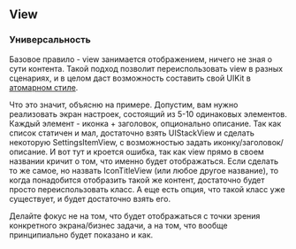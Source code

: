 <h2>View</h2>
<h3>Универсальность</h3>
<p>Базовое правило - view занимается отображением, ничего не зная о сути контента. Такой подход позволит переиспользовать view в разных сценариях, и в целом даст возможность составить свой UIKit в <a href="https://bradfrost.com/blog/post/atomic-web-design/">атомарном стиле</a>.</p>
<p>Что это значит, объясню на примере. Допустим, вам нужно реализовать экран настроек, состоящий из 5-10 одинаковых элементов. Каждый элемент - иконка + заголовок, опционально описание. Так как список статичен и мал, достаточно взять UIStackView и сделать некоторую SettingsItemView, с возможностью задать иконку/заголовок/описание. И вот тут и кроется ошибка, так как view прямо в своем названии кричит о том, что именно будет отображаться. Если сделать то же самое, но назвать IconTitleView (или любое другое название), то когда понадобится отобразить такой же контент, достаточно будет просто переиспользовать класс. А еще есть опция, что такой класс уже существует, и будет достаточно взять его.</p>
<p>Делайте фокус не на том, что будет отображаться с точки зрения конкретного экрана/бизнес задачи, а на том, что вообще принципиально будет показано и как.</p>
